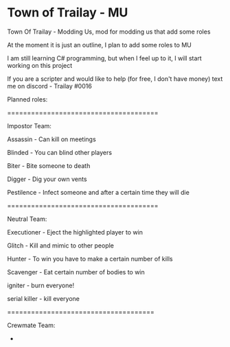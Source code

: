 # Town of Trailay - MU
Town Of Trailay - Modding Us, mod for modding us that add some roles

At the moment it is just an outline, I plan to add some roles to MU

I am still learning C# programming, but when I feel up to it, I will start working on this project

If you are a scripter and would like to help (for free, I don't have money) text me on discord - Trailay #0016

Planned roles:

======================================

Impostor Team:

Assassin - Can kill on meetings

Blinded - You can blind other players

Biter - Bite someone to death

Digger - Dig your own vents

Pestilence - Infect someone and after a certain time they will die

======================================

Neutral Team:

Executioner - Eject the highlighted player to win

Glitch - Kill and mimic to other people

Hunter - To win you have to make a certain number of kills

Scavenger - Eat certain number of bodies to win

igniter - burn everyone!

serial killer - kill everyone

=====================================

Crewmate Team:

-
